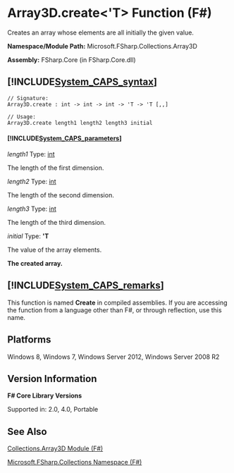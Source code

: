 # Array3D.create<'T> Function (F#)

Creates an array whose elements are all initially the given value.

**Namespace/Module Path:** Microsoft.FSharp.Collections.Array3D

**Assembly:** FSharp.Core (in FSharp.Core.dll)


## [!INCLUDE[System_CAPS_syntax](//System/Token/System_CAPS_syntax_md.md)]

```
// Signature:
Array3D.create : int -> int -> int -> 'T -> 'T [,,]

// Usage:
Array3D.create length1 length2 length3 initial
```

#### [!INCLUDE[System_CAPS_parameters](//System/Token/System_CAPS_parameters_md.md)]
*length1*
Type: [int](http://msdn.microsoft.com/en-us/library/025d5455-3622-4ea5-9573-3ecbd4ee1375)


The length of the first dimension.


*length2*
Type: [int](http://msdn.microsoft.com/en-us/library/025d5455-3622-4ea5-9573-3ecbd4ee1375)


The length of the second dimension.


*length3*
Type: [int](http://msdn.microsoft.com/en-us/library/025d5455-3622-4ea5-9573-3ecbd4ee1375)


The length of the third dimension.


*initial*
Type: **'T**


The value of the array elements.



**The created array.**
## [!INCLUDE[System_CAPS_remarks](//System/Token/System_CAPS_remarks_md.md)]
This function is named **Create** in compiled assemblies. If you are accessing the function from a language other than F#, or through reflection, use this name.


## Platforms
Windows 8, Windows 7, Windows Server 2012, Windows Server 2008 R2


## Version Information
**F# Core Library Versions**

Supported in: 2.0, 4.0, Portable




## See Also
[Collections.Array3D Module &#40;F&#35;&#41;](Collections.Array3D+Module+28%F%2329%.md)

[Microsoft.FSharp.Collections Namespace &#40;F&#35;&#41;](Microsoft.FSharp.Collections+Namespace+28%F%2329%.md)

